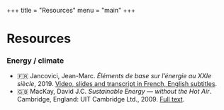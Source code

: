 +++
title = "Resources"
menu = "main"
+++

# Resources

### Energy / climate

* 🇫🇷 Jancovici, Jean-Marc. *Éléments de base sur l’énergie au XXIe siècle*, 2019. [Video, slides and transcript in French, English subtitles](https://jancovici.com/publications-et-co/cours-mines-paristech-2019/cours-mines-paris-tech-juin-2019/).
* 🇬🇧 MacKay, David J.C. *Sustainable Energy — without the Hot Air*. Cambridge, England: UIT Cambridge Ltd., 2009. [Full text](http://withouthotair.com).
